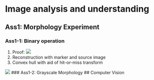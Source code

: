 # Image analysis and understanding
## Ass1: Morphology Experiment
### Ass1-1: Binary operation
1. Proof: <img src="https://render.githubusercontent.com/render/math?math=\left(I_{0} \cdot B\right)^{c}=I_{0}^{c} \circ \widehat{B}"> 
2. Reconstruction with marker and source image
3. Convex hull with aid of hit-or-miss transform 
<img src="https://render.githubusercontent.com/render/math?math=I_{c h, 1, k}=\left[\left(I_{c h, 1, k-1} \ominus B_{11}\right) \cap\left(I_{c h, 1, k-1}^{c} \ominus B_{12}\right)\right] \cup I_{c h, 1, k-1}">
### Ass1-2: Grayscale Morphology
## Computer Vision
